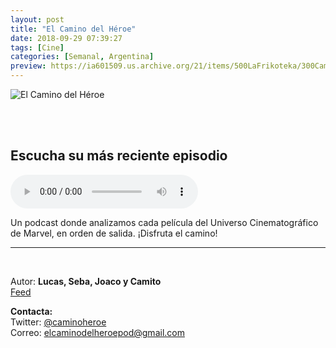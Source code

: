 ```yaml
---
layout: post
title: "El Camino del Héroe"
date: 2018-09-29 07:39:27
tags: [Cine]
categories: [Semanal, Argentina]
preview: https://ia601509.us.archive.org/21/items/500LaFrikoteka/300CaminoHeroe-LucasValli.jpg
---
```


![El Camino del Héroe](https://ia801509.us.archive.org/21/items/500LaFrikoteka/500CaminoHeroe-LucasValli.jpg)

<br/>
<br/>

## Escucha su más reciente episodio

<!--reproductor-feed=https://audioboom.com/channels/4969815.rss-->
<!--reproductor-start-->
<audio id="audio" preload="auto" controls="" src="https://audioboom.com/posts/7054308.mp3?modified=1540186001&source=rss&stitched=1"></audio>
<!--reproductor-end-->

Un podcast donde analizamos cada película del Universo Cinematográfico de Marvel, en orden de salida. ¡Disfruta el camino!

_ _ _

<br>

Autor: **Lucas, Seba, Joaco y Camito**  
[Feed](https://audioboom.com/channels/4969815.rss)  


**Contacta:**  
Twitter: [@caminoheroe](https://twitter.com/caminoheroe)  
Correo: [elcaminodelheroepod@gmail.com](mailto:elcaminodelheroepod@gmail.com)  
